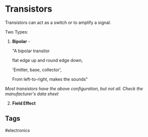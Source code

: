 # Transistors 

Transistors can act as a switch or to amplify a signal.

Two Types:

1. **Bipolar** - 

	"A bipolar transitor

	flat edge up and round edge down,

	'Emitter, base, collector',

	From left-to-right, makes the sounds"

*Most transistors have the above configuration, but not all. Check the manufacturer's data sheet*

2. **Field Effect**

## Tags
#electronics
